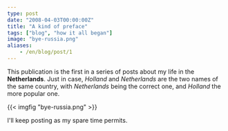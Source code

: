 ```yaml
---
type: post
date: "2008-04-03T00:00:00Z"
title: "A kind of preface"
tags: ["blog", "how it all began"]
image: "bye-russia.png"
aliases:
    - /en/blog/post/1
---
```


This publication is the first in a series of posts about my life in the **Netherlands**. Just in case, *Holland* and *Netherlands* are the two names of the same country, with *Netherlands* being the correct one, and *Holland* the more popular one.

<!--more-->

{{< imgfig "bye-russia.png" >}}

I'll keep posting as my spare time permits.
